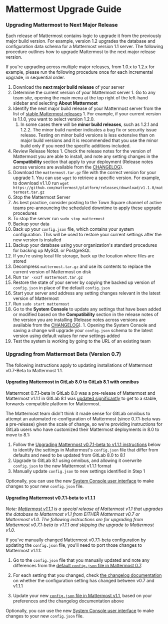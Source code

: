 # Mattermost Upgrade Guide

### Upgrading Mattermost to Next Major Release 

Each release of Mattermost contains logic to upgrade it from the previously major build version. For example, version 1.2 upgrades the database and configuration data schema for a Mattermost version 1.1 server. The following procedure outlines how to upgrade Mattermost to the next major release version. 

If you're upgrading across multiple major releases, from 1.0.x to 1.2.x for example, please run the following procedure once for each incremental upgrade, in sequential order. 

1. Download the **next major build release** of your server
  1.  Determine the current version of your Mattermost server 
    1. Go to any team site, opening the main menu at the top right of the left-hand sidebar and selecting **About Mattermost**
  2. Identify the next major build release of your Mattermost server from the list of [stable Mattermost releases](https://github.com/mattermost/platform/releases)
    1. For example, if your current version is 1.1.0, you want to select version 1.2.0. 
      1. In some cases there will be **minor build releases**, such as 1.2.1 and 1.2.2. The minor build number indicates a bug fix or security issue release. Testing on minor build versions is less extensive than on major build versions and it is recommended that you use the minor build only if you need the specific additions included. 
  3. Review Release Notes 
    1. Check the release notes for the version of Mattermost you are able to install, and note any setting changes in the **Compatibility** section that apply to your deployment (Release notes across versions are available from the [CHANGELOG](https://github.com/mattermost/platform/blob/master/CHANGELOG.md)). 
  4. Download the `mattermost.tar.gz` file with the correct version for your upgrade
    1. You can use `wget` to retrieve a specific version. For example, to download v1.1.0 run `wget https://github.com/mattermost/platform/releases/download/v1.1.0/mattermost.tar.gz`
2. Stop the Mattermost Server
  1. As best practice, consider posting to the Town Square channel of active teams pre-announcing the scheduled downtime to apply these upgrade procedures
  2. To stop the server run `sudo stop mattermost`
2. Backup your data
  1. Back up your `config.json` file, which contains your system configuration. This will be used to restore your current settings after the new version is installed
  2. Backup your database using your organization's standard procedures for backing up MySQL or PostgreSQL
  3. If you're using local file storage, back up the location where files are stored
4. Decompress `mattermost.tar.gz` and use its contents to replace the current version of Mattermost on disk
  1. Run `tar -xvzf mattermost.tar.gz`
5. Restore the state of your server by copying the backed up version of `config.json` in place of the default `config.json` 
6. Start your server and address any setting changes relevant in the latest version of Mattermost
  1. Run `sudo start mattermost`
  2. Go to the **System Console** to update any settings that have been added or modified based on the **Compatibility** section in the release notes of the version you are installing (Release notes across versions are available from the [CHANGELOG](https://github.com/mattermost/platform/blob/master/CHANGELOG.md)). 
    1. Opening the System Console and saving a change will upgrade your `config.json` schema to the latest version using default values for new settings added
7. Test the system is working by going to the URL of an existing team

### Upgrading from Mattermost Beta (Version 0.7)

The following instructions apply to updating installations of Mattermost v0.7-Beta to Mattermost 1.1. 

#### Upgrading Mattermost in GitLab 8.0 to GitLab 8.1 with omnibus

Mattermost 0.7.1-beta in GitLab 8.0 was a pre-release of Mattermost and Mattermost v1.1.1 in GitLab 8.1 was [updated significantly](https://github.com/mattermost/platform/blob/master/CHANGELOG.md#configjson-changes-from-v07-to-v10) to get to a stable, forwards-compatible platform for Mattermost. 

The Mattermost team didn't think it made sense for GitLab omnibus to attempt an automated re-configuration of Mattermost (since 0.7.1-beta was a pre-release) given the scale of change, so we're providing instructions for GitLab users who have customized their Mattermost deployments in 8.0 to move to 8.1: 

1. Follow the [Upgrading Mattermost v0.7.1-beta to v1.1.1 instructions](https://github.com/mattermost/platform/blob/master/doc/install/Upgrade-Guide.md#upgrading-mattermost-v071-beta-to-v111) below to identify the settings in Mattermost's `config.json` file that differ from defaults and need to be updated from GitLab 8.0 to 8.1
2. Upgrade to GitLab 8.1 using omnibus, and allowing it overwrite `config.json` to the new Mattermost v1.1.1 format
3. Manually update `config.json` to new settings identified in Step 1

Optionally, you can use the new [System Console user interface](https://github.com/mattermost/platform/blob/master/doc/install/Configuration-Settings.md) to make changes to your new `config.json` file.


#### Upgrading Mattermost v0.7.1-beta to v1.1.1

_Note: [Mattermost v1.1.1](https://github.com/mattermost/platform/releases/tag/v1.1.1) is a special release of Mattermost v1.1 that upgrades the database to Mattermost v1.1 from EITHER Mattermost v0.7 or Mattermost v1.0. The following instructions are for upgrading from Mattermost v0.7.1-beta to v1.1.1 and skipping the upgrade to Mattermost v1.0._

If you've manually changed Mattermost v0.7.1-beta configuration by updating the `config.json` file, you'll need to port those changes to Mattermost v1.1.1: 

1. Go to the `config.json` file that you manually updated and note any differences from the [default `config.json` file in Mattermost 0.7](https://github.com/mattermost/platform/blob/v0.7.0/config/config.json). 

2. For each setting that you changed, check [the changelog documentation](https://github.com/mattermost/platform/blob/master/CHANGELOG.md#configjson-changes-from-v07-to-v10) on whether the configuration setting has changed between v0.7 and v1.1.1

3. Update your new [`config.json` file in Mattermost v1.1](https://github.com/mattermost/platform/blob/v1.1.0/config/config.json), based on your preferences and the changelog documentation above

Optionally, you can use the new [System Console user interface](https://github.com/mattermost/platform/blob/master/doc/install/Configuration-Settings.md) to make changes to your new `config.json` file.
